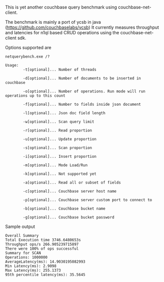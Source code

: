 This is yet another couchbase query benchmark using couchbase-net-client. 

The benchmark is mainly a port of ycsb in java (https://github.com/couchbaselabs/ycsb)
It currently measures throughput and latencies for n1ql based CRUD operations using the couchbase-net-client sdk.

Options supported are 

```
netquerybench.exe /?

Usage:
        -t[optional]... Number of threads

        -d[optional]... Number of documents to be inserted in couchbase

        -o[optional]... Number of operations. Run mode will run operations up to this count

        -f[optional]... Number to fields inside json document

        -l[optional]... Json doc field length

        -w[optional]... Scan query limit

        -r[optional]... Read proportion

        -u[optional]... Update proportion

        -s[optional]... Scan proportion

        -i[optional]... Insert proportion

        -m[optional]... Mode Load/Run

        -k[optional]... Not supported yet

        -a[optional]... Read all or subset of fields

        -c[optional]... Couchbase server host name

        -p[optional]... Couchbase server custom port to connect to

        -b[optional]... Couchbase bucket name

        -g[optional]... Couchbase bucket password

```
Sample output

```
Overall Summary
Total Execution time 3746.6480653s
Throughput ops/s 266.905239715897
There were 100% of ops successful
Summary for SCAN
Operations: 1000000
AverageLatency(ms): 14.9030195082993
Min Latency(ms): 2.9098
Max Latency(ms): 255.1373
95th percentile latency(ms): 35.5645
```


